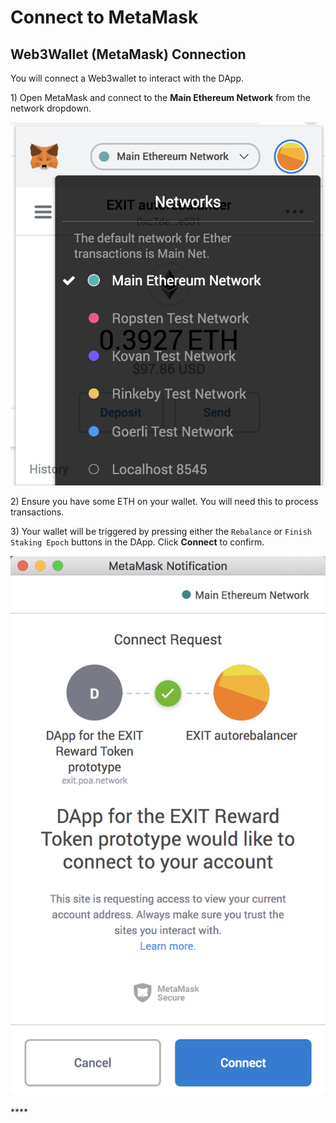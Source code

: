 # Connect to MetaMask

## Web3Wallet \(MetaMask\) Connection

You will connect a Web3wallet to interact with the DApp.

1\) Open MetaMask and connect to the **Main Ethereum Network** from the network dropdown.

![](../.gitbook/assets/image%20%282%29.png)

2\) Ensure you have some ETH on your wallet. You will need this to process transactions. 

3\) Your wallet will be triggered by pressing either the `Rebalance` or `Finish Staking Epoch` buttons in the DApp. Click **Connect** to confirm.

![](../.gitbook/assets/image.png)

\*\*\*\*

